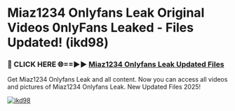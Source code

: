 # Miaz1234 Onlyfans Leak Original Videos 0nlyFans Leaked - Files Updated! (ikd98)

<h3>🔴 CLICK HERE 🌐==►► <a href="https://tinyurl.com/4seja8ks" rel="nofollow">Miaz1234 Onlyfans Leak Updated Files</a></h3>

Get Miaz1234 Onlyfans Leak and all content. Now you can access all videos and pictures of Miaz1234 Onlyfans Leak. New Updated Files 2025!

[![ikd98](https://i.imgur.com/EWjZXRe.gif)](https://tinyurl.com/4seja8ks)
